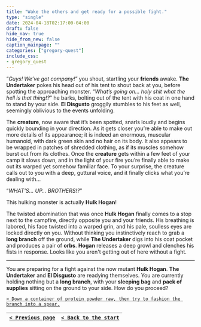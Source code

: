 ```yaml
---
title: "Wake the others and get ready for a possible fight."
type: "single"
date: 2024-04-18T02:17:00-04:00
draft: false
hide_nav: true
hide_from_new: false
caption_mainpage: ""
categories: ["gregory-quest"]
include_css:
- gregory_quest
---
```


“*Guys! We’ve got company!*” you shout, startling your **friends** awake. **The Undertaker** pokes his head out of his tent to shout back at you, before spotting the approaching monster. “*What’s going on… holy shit what the hell is that thing!?*” he barks, bolting out of the tent with his coat in one hand to stand by your side. **El Disgusto** groggily stumbles to his feet as well, seemingly oblivious to the events unfolding.

The **creature**, now aware that it’s been spotted, snarls loudly and begins quickly bounding in your direction. As it gets closer you’re able to make out more details of its appearance; it is indeed an enormous, muscular humanoid, with dark green skin and no hair on its body. It also appears to be wrapped in patches of shredded clothing, as if its muscles somehow burst out from its clothes. Once the **creature** gets within a few feet of your camp it slows down, and in the light of your fire you’re finally able to make out its warped yet somehow familiar face. To your surprise, the creature calls out to you with a deep, guttural voice, and it finally clicks what you’re dealing with…

“*WHAT’S… UP… BROTHERS!?*”

This hulking monster is actually **Hulk Hogan**!

The twisted abomination that was once **Hulk Hogan** finally comes to a stop next to the campfire, directly opposite you and your friends. His breathing is labored, his face twisted into a warped grin, and his pale, soulless eyes are locked directly on you. Without thinking you instinctively reach to grab a **long branch** off the ground, while **The Undertaker** digs into his coat pocket and produces a pair of **orbs**. **Hogan** releases a deep growl and clenches his fists in response. Looks like you aren't getting out of here without a fight.

---

You are preparing for a fight against the now mutant **Hulk Hogan**. **The Undertaker** and **El Disgusto** are readying themselves. You are currently holding nothing but a **long branch**, with your **sleeping bag** and **pack of supplies** sitting on the ground to your side. How do you proceed? 

[``> Down a container of protein powder raw, then try to fashion the branch into a spear.``](../103)

|[``< Previous page``](../101)|[``< Back to the start``](../)|
|---|---|